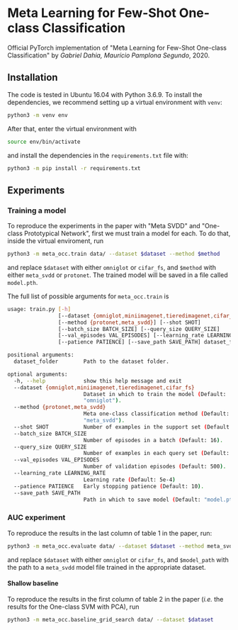 # Meta Learning for Few-Shot One-class Classification

Official PyTorch implementation of "Meta Learning for Few-Shot One-class
Classification" by _Gabriel Dahia, Maurício Pamplona Segundo_, 2020.

## Installation

The code is tested in Ubuntu 16.04 with Python 3.6.9. To install the
dependencies, we recommend setting up a virtual environment with `venv`:

```bash
python3 -m venv env
```

After that, enter the virtual environment with

```bash
source env/bin/activate
```

and install the dependencies in the `requirements.txt` file with:

```bash
python3 -m pip install -r requirements.txt
```

## Experiments

### Training a model

To reproduce the experiments in the paper with "Meta SVDD" and "One-class
Prototypical Network", first we must train a model for each. To do that,
inside the virtual enviroment, run

```bash
python3 -m meta_occ.train data/ --dataset $dataset --method $method
```

and replace `$dataset` with either `omniglot` or `cifar_fs`, and `$method` with
either `meta_svdd` or `protonet`. The trained model will be saved in a file
called `model.pth`.

The full list of possible arguments for `meta_occ.train` is

```bash
usage: train.py [-h]
                [--dataset {omniglot,miniimagenet,tieredimagenet,cifar_fs}]
                [--method {protonet,meta_svdd}] [--shot SHOT]
                [--batch_size BATCH_SIZE] [--query_size QUERY_SIZE]
                [--val_episodes VAL_EPISODES] [--learning_rate LEARNING_RATE]
                [--patience PATIENCE] [--save_path SAVE_PATH] dataset_folder

positional arguments:
  dataset_folder        Path to the dataset folder.

optional arguments:
  -h, --help            show this help message and exit
  --dataset {omniglot,miniimagenet,tieredimagenet,cifar_fs}
                        Dataset in which to train the model (Default:
                        "omniglot").
  --method {protonet,meta_svdd}
                        Meta one-class classification method (Default:
                        "meta_svdd").
  --shot SHOT           Number of examples in the support set (Default: 5).
  --batch_size BATCH_SIZE
                        Number of episodes in a batch (Default: 16).
  --query_size QUERY_SIZE
                        Number of examples in each query set (Default: 10).
  --val_episodes VAL_EPISODES
                        Number of validation episodes (Default: 500).
  --learning_rate LEARNING_RATE
                        Learning rate (Default: 5e-4)
  --patience PATIENCE   Early stopping patience (Default: 10).
  --save_path SAVE_PATH
                        Path in which to save model (Default: "model.pth").
```

### AUC experiment

To reproduce the results in the last column of table 1 in the paper, run:

```bash
python3 -m meta_occ.evaluate data/ --dataset $dataset --method meta_svdd --model_path $model --metric auc
```

and replace `$dataset` with either `omniglot` or `cifar_fs`, and `$model_path`
with the path to a `meta_svdd` model file trained in the appropriate dataset.

#### Shallow baseline

To reproduce the results in the first column of table 2 in the paper (_i.e._
the results for the One-class SVM with PCA), run

```bash
python3 -m meta_occ.baseline_grid_search data/ --dataset $dataset
```

